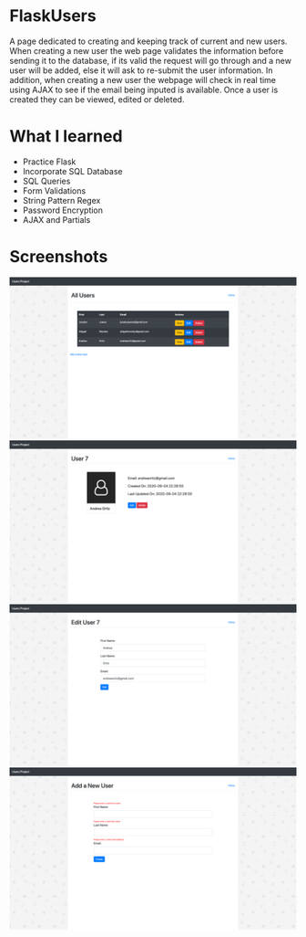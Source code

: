 # FlaskUsers
A page dedicated to creating and keeping track of current and new users. When creating a new user the web page validates the information before sending it to the database, if its valid the request will go through and a new user will be added, else it will ask to re-submit the user information. In addition, when creating a new user the webpage will check in real time using AJAX to see if the email being inputed is available. Once a user is created they can be viewed, edited or deleted. 


# What I learned
* Practice Flask
* Incorporate SQL Database
* SQL Queries
* Form Validations
* String Pattern Regex
* Password Encryption 
* AJAX and Partials

 
# Screenshots
![](static/images/screenshot-1.png)
![](static/images/screenshot-2.png)
![](static/images/screenshot-3.png)
![](static/images/screenshot-4.png)
